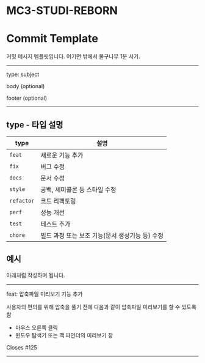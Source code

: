 # MC3-STUDI-REBORN

# Commit Template

커밋 메시지 템플릿입니다. 어기면 밖에서 물구나무 1분 서기.

---

type: subject

body (optional)

footer (optional)

---

## type - 타입	설명

|type|설명|
|-|-|
|`feat`|새로운 기능 추가|
|`fix`|버그 수정|
|`docs`|문서 수정|
|`style`|공백, 세미콜론 등 스타일 수정|
|`refactor`|코드 리팩토링|
|`perf`|성능 개선|
|`test`|테스트 추가|
|`chore`|빌드 과정 또는 보조 기능(문서 생성기능 등) 수정|

## 예시

아래처럼 작성하며 됩니다.

---

feat: 압축파일 미리보기 기능 추가

사용자의 편의를 위해 압축을 풀기 전에
다음과 같이 압축파일 미리보기를 할 수 있도록 함
 - 마우스 오른쪽 클릭
 - 윈도우 탐색기 또는 맥 파인더의 미리보기 창

Closes #125

---
